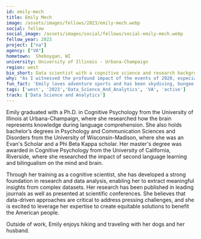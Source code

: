 ```yaml
---
id: emily-mech
title: Emily Mech
image: /assets/images/fellows/2023/emily-mech.webp
social: fellow
social_image: /assets/images/social/fellows/social-emily-mech.webp
fellow_year: 2023
project: ["na"]
agency: ["VA"]
hometown:  Sheboygan, WI
university: University of Illinois - Urbana-Champaign
region: west
bio_short: Data scientist with a cognitive science and research background
why: "As I witnessed the profound impact of the events of 2020, especially the COVID-19 pandemic and the disparities it exposed, I felt a strong sense of urgency to do my part to create a more fair and inclusive society. In our increasingly technological world, I believe that responsible data science is critical to implement effective solutions to the challenges we face today. I am excited about the mission of the U.S. Digital Corps to develop innovative solutions to make government work better for all Americans, and as a Fellow, I aim to become an advocate for equitable outcomes and a catalyst for inclusive progress."
fun_fact: 'Emily loves adventure sports and has been skydiving, bungee jumping, canyoning, and white water rafting!'
tags: ['west', '2023','Data_Science_And_Analytics', 'VA', 'active']
track: ['Data Science and Analytics']
---
```


Emily graduated with a Ph.D. in Cognitive Psychology from the University of Illinois at Urbana-Champaign, where she researched how the brain represents knowledge during language comprehension. She also holds bachelor’s degrees in Psychology and Communication Sciences and Disorders from the University of Wisconsin-Madison, where she was an Evan's Scholar and a Phi Beta Kappa scholar. Her master's degree was awarded in Cognitive Psychology from the University of California, Riverside, where she researched the impact of second language learning and bilingualism on the mind and brain. 

Through her training as a cognitive scientist, she has developed a strong foundation in research and data analysis, enabling her to extract meaningful insights from complex datasets. Her research has been published in leading journals as well as presented at scientific conferences. She believes that data-driven approaches are critical to address pressing challenges, and she is excited to leverage her expertise to create equitable solutions to benefit the American people. 

Outside of work, Emily enjoys hiking and traveling with her dogs and her husband.
